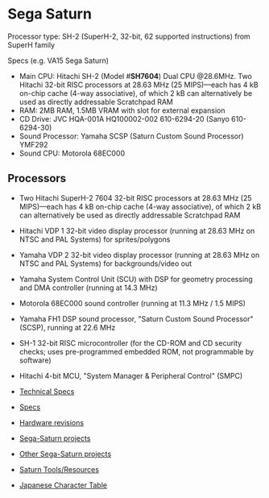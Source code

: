 # Sega Saturn
Processor type: SH-2 (SuperH-2, 32-bit, 62 supported instructions) from SuperH family

Specs (e.g. VA15 Sega Saturn)
- Main CPU: Hitachi SH-2 (Model #**SH7604**) Dual CPU @28.6MHz. Two Hitachi 32-bit RISC processors at 28.63 MHz (25 MIPS)—each has 4 kB on-chip cache (4-way associative), of which 2 kB can alternatively be used as directly addressable Scratchpad RAM
- RAM: 2MB RAM, 1.5MB VRAM with slot for external expansion
- CD Drive: JVC HQA-001A HQ100002-002 610-6294-20 (Sanyo 610-6294-30)
- Sound Processor: Yamaha SCSP (Saturn Custom Sound Processor) YMF292
- Sound CPU: Motorola 68EC000

## Processors
- Two Hitachi SuperH-2 7604 32-bit RISC processors at 28.63 MHz (25 MIPS)—each has 4 kB on-chip cache (4-way associative), of which 2 kB can alternatively be used as directly addressable Scratchpad RAM
- Hitachi VDP 1 32-bit video display processor (running at 28.63 MHz on NTSC and PAL Systems) for sprites/polygons
- Yamaha VDP 2 32-bit video display processor (running at 28.63 MHz on NTSC and PAL Systems) for backgrounds/video out
- Yamaha System Control Unit (SCU) with DSP for geometry processing and DMA controller (running at 14.3 MHz)
- Motorola 68EC000 sound controller (running at 11.3 MHz / 1.5 MIPS)
- Yamaha FH1 DSP sound processor, "Saturn Custom Sound Processor" (SCSP), running at 22.6 MHz
- SH-1 32-bit RISC microcontroller (for the CD-ROM and CD security checks; uses pre-programmed embedded ROM, not programmable by software)
- Hitachi 4-bit MCU, "System Manager & Peripheral Control" (SMPC)

- [Technical Specs](https://gamicus.fandom.com/wiki/Saturn)
- [Specs](https://www.copetti.org/writings/consoles/sega-saturn)
- [Hardware revisions](https://segaretro.org/Sega_Saturn/Hardware_revisions)
- [Sega-Saturn projects](https://segaxtreme.net/threads/collect-saturn-github-projects.24265)
- [Other Sega-Saturn projects](https://www.reddit.com/r/SegaSaturn/comments/ud3yry/list_of_sega_saturn_fan_translations)
- [Saturn Tools/Resources](https://segaxtreme.net/resources/syutokou_97-syutoko-battle-97-drift-king-97.129)
- [Japanese Character Table](https://mattsmessyroom.com/uploads/sjis.tbl)